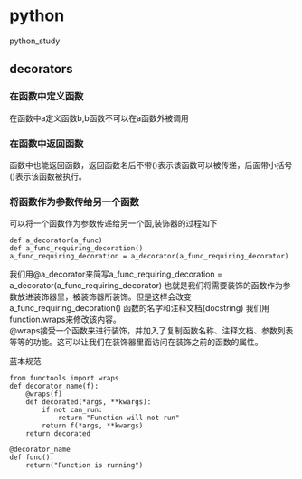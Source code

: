 # python
python_study
## decorators
### 在函数中定义函数
在函数中a定义函数b,b函数不可以在a函数外被调用
### 在函数中返回函数
函数中也能返回函数，返回函数名后不带()表示该函数可以被传递，后面带小括号()表示该函数被执行。
### 将函数作为参数传给另一个函数
可以将一个函数作为参数传递给另一个函,装饰器的过程如下

    def a_decorator(a_func)
    def a_func_requiring_decoration()
    a_func_requiring_decoration = a_decorator(a_func_requiring_decorator)
    
  我们用@a_decorator来简写a_func_requiring_decoration = a_decorator(a_func_requiring_decorator)
  也就是我们将需要装饰的函数作为参数放进装饰器里，被装饰器所装饰。但是这样会改变a_func_requiring_decoration() 函数的名字和注释文档(docstring)
  我们用function.wraps来修改该内容。
  <br>@wraps接受一个函数来进行装饰，并加入了复制函数名称、注释文档、参数列表等等的功能。这可以让我们在装饰器里面访问在装饰之前的函数的属性。
  
  蓝本规范
  
    from functools import wraps
    def decorator_name(f):
        @wraps(f)
        def decorated(*args, **kwargs):
            if not can_run:
                return "Function will not run"
            return f(*args, **kwargs)
        return decorated

    @decorator_name
    def func():
        return("Function is running")

